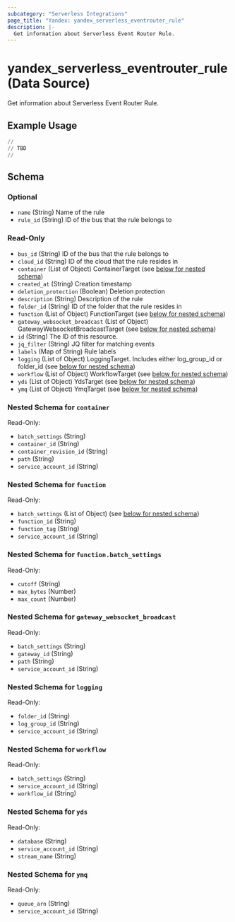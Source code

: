 ```yaml
---
subcategory: "Serverless Integrations"
page_title: "Yandex: yandex_serverless_eventrouter_rule"
description: |-
  Get information about Serverless Event Router Rule.
---
```


# yandex_serverless_eventrouter_rule (Data Source)

Get information about Serverless Event Router Rule.



## Example Usage

```terraform
//
// TBD
//
```

<!-- schema generated by tfplugindocs -->
## Schema

### Optional

- `name` (String) Name of the rule
- `rule_id` (String) ID of the bus that the rule belongs to

### Read-Only

- `bus_id` (String) ID of the bus that the rule belongs to
- `cloud_id` (String) ID of the cloud that the rule resides in
- `container` (List of Object) ContainerTarget (see [below for nested schema](#nestedatt--container))
- `created_at` (String) Creation timestamp
- `deletion_protection` (Boolean) Deletion protection
- `description` (String) Description of the rule
- `folder_id` (String) ID of the folder that the rule resides in
- `function` (List of Object) FunctionTarget (see [below for nested schema](#nestedatt--function))
- `gateway_websocket_broadcast` (List of Object) GatewayWebsocketBroadcastTarget (see [below for nested schema](#nestedatt--gateway_websocket_broadcast))
- `id` (String) The ID of this resource.
- `jq_filter` (String) JQ filter for matching events
- `labels` (Map of String) Rule labels
- `logging` (List of Object) LoggingTarget. Includes either log_group_id or folder_id (see [below for nested schema](#nestedatt--logging))
- `workflow` (List of Object) WorkflowTarget (see [below for nested schema](#nestedatt--workflow))
- `yds` (List of Object) YdsTarget (see [below for nested schema](#nestedatt--yds))
- `ymq` (List of Object) YmqTarget (see [below for nested schema](#nestedatt--ymq))

<a id="nestedatt--container"></a>
### Nested Schema for `container`

Read-Only:

- `batch_settings` (String)
- `container_id` (String)
- `container_revision_id` (String)
- `path` (String)
- `service_account_id` (String)


<a id="nestedatt--function"></a>
### Nested Schema for `function`

Read-Only:

- `batch_settings` (List of Object) (see [below for nested schema](#nestedobjatt--function--batch_settings))
- `function_id` (String)
- `function_tag` (String)
- `service_account_id` (String)

<a id="nestedobjatt--function--batch_settings"></a>
### Nested Schema for `function.batch_settings`

Read-Only:

- `cutoff` (String)
- `max_bytes` (Number)
- `max_count` (Number)



<a id="nestedatt--gateway_websocket_broadcast"></a>
### Nested Schema for `gateway_websocket_broadcast`

Read-Only:

- `batch_settings` (String)
- `gateway_id` (String)
- `path` (String)
- `service_account_id` (String)


<a id="nestedatt--logging"></a>
### Nested Schema for `logging`

Read-Only:

- `folder_id` (String)
- `log_group_id` (String)
- `service_account_id` (String)


<a id="nestedatt--workflow"></a>
### Nested Schema for `workflow`

Read-Only:

- `batch_settings` (String)
- `service_account_id` (String)
- `workflow_id` (String)


<a id="nestedatt--yds"></a>
### Nested Schema for `yds`

Read-Only:

- `database` (String)
- `service_account_id` (String)
- `stream_name` (String)


<a id="nestedatt--ymq"></a>
### Nested Schema for `ymq`

Read-Only:

- `queue_arn` (String)
- `service_account_id` (String)

